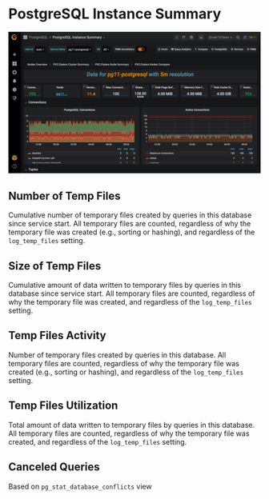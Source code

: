 # PostgreSQL Instance Summary

![image](../../_images/PMM_PostgreSQL_Instance_Summary.jpg)

## Number of Temp Files

Cumulative number of temporary files created by queries in this database since service start. All temporary files are counted, regardless of why the temporary file was created (e.g., sorting or hashing), and regardless of the `log_temp_files` setting.

## Size of Temp Files

Cumulative amount of data written to temporary files by queries in this database since service start. All temporary files are counted, regardless of why the temporary file was created, and regardless of the `log_temp_files` setting.

## Temp Files Activity

Number of temporary files created by queries in this database. All temporary files are counted, regardless of why the temporary file was created (e.g., sorting or hashing), and regardless of the `log_temp_files` setting.

## Temp Files Utilization

Total amount of data written to temporary files by queries in this database. All temporary files are counted, regardless of why the temporary file was created, and regardless of the `log_temp_files` setting.

## Canceled Queries

Based on `pg_stat_database_conflicts` view
